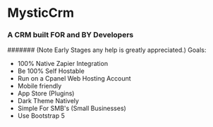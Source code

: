 # MysticCrm
### A CRM built FOR and BY Developers
####### (Note Early Stages any help is greatly appreciated.)
Goals:
* 100% Native Zapier Integration
* Be 100% Self Hostable
* Run on a Cpanel Web Hosting Account
* Mobile friendly
* App Store (Plugins)
* Dark Theme Natively
* Simple For SMB's (Small Businesses)
* Use Bootstrap 5
